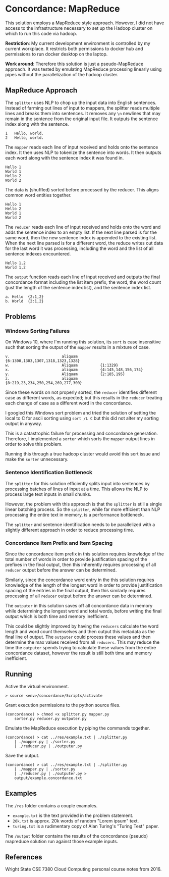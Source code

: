 # Concordance: MapReduce

This solution employs a MapReduce style approach.
However, I did not have access to the infrastructure necessary to set up
the Hadoop cluster on which to run this code via hadoop. 

**Restriction**:  My current development environment is controlled by my
current workplace. It restricts both permissions to docker hub and
permissions to run docker desktop on the laptop.

**Work around**: Therefore this solution is just a pseudo-MapReduce approach.
It was tested by emulating MapReduce processing linearly using pipes without
the parallelization of the hadoop cluster.

## MapReduce Approach

The `splitter` uses NLP to chop up the input data into English sentences.
Instead of farming out lines of input to mappers, the splitter reads multiple
lines and breaks them into sentences. It removes any `\n` newlines that may
remain in the sentence from the original input file. It outputs the sentence
index along with the sentence.

```
1   Hello, world.
2   Hello, world.
```

The `mapper` reads each line of input received and holds onto the sentence
index. It then uses NLP to tokenize the sentence into words. It then outputs
each word along with the sentence index it was found in.

```
Hello 1
World 1
Hello 2
World 2
```

The data is (shuffled) sorted before processed by the reducer. This aligns
common word entities together.

```
Hello 1
Hello 2
World 1
World 2
```

The `reducer` reads each line of input received and holds onto the word and
adds the sentence index to an empty list. If the next line parsed is for the
same word, then the new sentence index is appended to the existing list.
When the next line parsed is for a different word, the reduce writes out
data for the last word it was processing, including the word and the list
of all sentence indexes encountered.

```
Hello 1,2
World 1,2
```

The `output` function reads each line of input received and outputs the
final concordance format including the list item prefix, the word, the
word count (just the length of the sentence index list), and the sentence
index list.

```
a. Hello  {2:1,2}
b. World  {2:1,2}
```

## Problems

### Windows Sorting Failures

On Windows 10, where I'm running this solution, its `sort` is case insensitive
such that sorting the output of the `mapper` results in a mixture of case.

```
v.                       aliquam          {6:1300,1303,1307,1318,1323,1328}
w.                       Aliquam          {1:1329}
x.                       aliquam          {4:145,148,156,174}
y.                       Aliquam          {2:185,195}
z.                       aliquam          {8:219,23,234,250,254,269,277,300}
```

Since these words on not properly sorted, the `reducer` identifies different
case as different words, as expected; but this results in the `reducer`
treating each change of case as a different word in the concordance.

I googled this Windows sort problem and tried the solution of setting the
local to C for ascii sorting using `sort /L C` but this did not alter my
sorting output in anyway.

This is a catastrophic failure for processing and concordance generation.
Therefore, I implemented a `sorter` which sorts the `mapper` output lines
in order to solve this problem.

Running this through a true hadoop cluster would avoid this sort issue
and make the `sorter` unnecessary.


### Sentence Identification Bottleneck

The `splitter` for this solution efficiently splits input into sentences
by processing batches of lines of input at a time. This allows the NLP
to process large text inputs in small chunks.

However, the problem with this approach is that the `splitter` is still
a single linear batching process. So the `splitter`, while far more efficient
than NLP processing the entire text in memory, is a performance bottleneck.

The `splitter` and sentence identification needs to be parallelized with a
slightly different approach in order to reduce processing time.

### Concordance Item Prefix and Item Spacing

Since the concordance item prefix in this solution requires knowledge
of the total number of words in order to provide justification spacing
of the prefixes in the final output, then this inherently requires
processing of all `reducer` output before the answer can be determined.

Similarly, since the concordance word entry in the this solution requires
knowledge of the length of the longest word in order to provide justification
spacing of the entries in the final output, then this similarly requires
processing of all `reducer` output before the answer can be determined.

The `outputer` in this solution saves off all concordance data in memory
while determining the longest word and total words, before writing the
final output which is both time and memory inefficient.

This could be slightly improved by having the `reducers` calculate the
word length and word count themselves and then output this metadata as
the final line of output. The `outputer` could process these values and
then determine the max values received from all `reducers`. This may reduce
the time the `outputer` spends trying to calculate these values from the
entire concordance dataset, however the result is still both time and
memory inefficient.


## Running

Active the virtual environment.
```
> source <env>/concordance/Scripts/activate
```

Grant execution permissions to the python source files.
```
(concordance) > chmod +x splitter.py mapper.py
    sorter.py reducer.py outputer.py
```

Emulate the MapReduce execution by piping the commands together.
```
(concordance) > cat ../res/example.txt | ./splitter.py
    | ./mapper.py | ./sorter.py
    | ./reducer.py | ./outputer.py
```

Save the output.
```
(concordance) > cat ../res/example.txt | ./splitter.py
    | ./mapper.py | ./sorter.py
    | ./reducer.py | ./outputer.py >
    output/example.concordance.txt
```

## Examples

The ```/res``` folder contains a couple examples.

* ```example.txt``` is the text provided in the problem statement.
* ```20k.txt``` is approx. 20k words of random "Lorem ipsum" text.
* ```turing.txt``` is a rudimentary copy of Alan Turing's "Turing Test" paper.

The ```/output``` folder contains the results of the concordance
(pseudo) mapreduce solution run against those example inputs.


## References

Wright State CSE 7380 Cloud Computing personal course notes from 2016.
